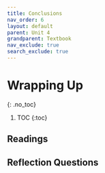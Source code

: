 ```yaml
---
title: Conclusions
nav_order: 6
layout: default
parent: Unit 4
grandparent: Textbook
nav_exclude: true
search_exclude: true
---
```


# Wrapping Up
{: .no_toc}

1. TOC
{:toc}

## Readings

## Reflection Questions
